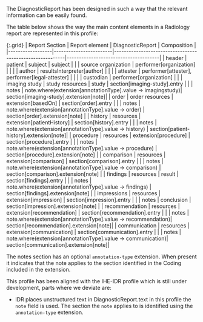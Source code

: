 The DiagnosticReport has been designed in such a way that the relevant information can be easily found.

The table below shows the way the main content elements in a Radiology report are represented in this profile:

{:.grid}
| Report Section   | Report element         | DiagnosticReport                                         | Composition                          |
|------------------|------------------------|----------------------------------------------------------|--------------------------------------|
| header           | patient                | subject                                                  | subject                              |
|                  | source organization    | performer[organization]                                  |                                      |
|                  | author                 | resultsInterpreter[author]                               |                                      |
|                  | attester               | performer[attester], performer[legal-attester]           |                                      |
|                  | custodian              | performer[organization]                                  |                                      |
| imaging study    | study resources        | study                                                    | section[imaging-study].entry         |
|                  | notes                  | note.where(extension[annotationType].value → imagingstudy)| section[imaging-study].extension[note]|
| order            | order resources        | extension[basedOn]                                       | section[order].entry                 |
|                  | notes                  | note.where(extension[annotationType].value → order)      | section[order].extension[note]       |
| history          | resources              | extension[patientHistory]                                | section[history].entry               |
|                  | notes                  | note.where(extension[annotationType].value → history)    | section[patient-history].extension[note]|
| procedure        | resources              | extension[procedure]                                     | section[procedure].entry             |
|                  | notes                  | note.where(extension[annotationType].value → procedure)  | section[procedure].extension[note]   |
| comparison       | resources              | extension[comparison]                                    | section[comparison].entry            |
|                  | notes                  | note.where(extension[annotationType].value → comparison) | section[comparison].extension[note]  |
| findings         | resources              | result                                                   | section[findings].entry              |
|                  | notes                  | note.where(extension[annotationType].value → findings)   | section[findings].extension[note]    |
| impressions      | resources              | extension[impression]                                    | section[impression].entry            |
|                  | notes                  | conclusion                                               | section[impression].extension[note]  |
| recommendation   | resources              | extension[recommendation]                                | section[recommendation].entry        |
|                  | notes                  | note.where(extension[annotationType].value → recommendation)| section[recommendation].extension[note]|
| communication    | resources              | extension[communication]                                 | section[communication].entry         |
|                  | notes                  | note.where(extension[annotationType].value → communication)| section[communication].extension[note]|

The notes section has an optional `annotation-type` extension. When present it indicates that the note applies to the section identified in the Coding included in the extension.

This profile has been aligned with the IHE-IDR profile which is still under development, parts where we deviate are:
* IDR places unstructured text in DiagnosticReport.text in this profile the `note` field is used. The section the `note` applies to is identified using the `annotation-type` extension.